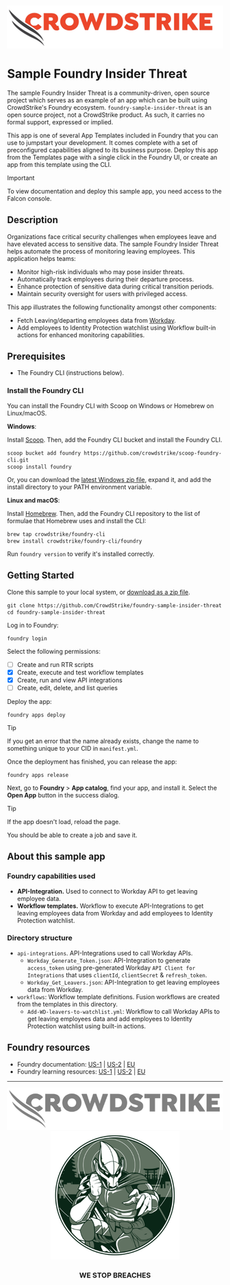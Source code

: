 ![CrowdStrike Falcon](/docs/asset/cs-logo.png?raw=true)

# Sample Foundry Insider Threat

The sample Foundry Insider Threat is a community-driven, open source project which serves as an example of an app which can be built using CrowdStrike's Foundry ecosystem.
`foundry-sample-insider-threat` is an open source project, not a CrowdStrike product. As such, it carries no formal support, expressed or implied.

This app is one of several App Templates included in Foundry that you can use to jumpstart your development. It comes complete with a set of
preconfigured capabilities aligned to its business purpose. Deploy this app from the Templates page with a single click in the Foundry UI, or
create an app from this template using the CLI.

> [!IMPORTANT]  
> To view documentation and deploy this sample app, you need access to the Falcon console.

## Description

Organizations face critical security challenges when employees leave and have elevated access to sensitive data. 
The sample Foundry Insider Threat helps automate the process of monitoring leaving employees.
This application helps teams:

* Monitor high-risk individuals who may pose insider threats.
* Automatically track employees during their departure process.
* Enhance protection of sensitive data during critical transition periods.
* Maintain security oversight for users with privileged access.

This app illustrates the following functionality amongst other components:
* Fetch Leaving/departing employees data from [Workday](https://www.workday.com/).
* Add employees to Identity Protection watchlist using Workflow built-in actions for enhanced monitoring capabilities.


## Prerequisites

* The Foundry CLI (instructions below).

### Install the Foundry CLI

You can install the Foundry CLI with Scoop on Windows or Homebrew on Linux/macOS.

**Windows**:

Install [Scoop](https://scoop.sh/). Then, add the Foundry CLI bucket and install the Foundry CLI.

```shell
scoop bucket add foundry https://github.com/crowdstrike/scoop-foundry-cli.git
scoop install foundry
```

Or, you can download the [latest Windows zip file](https://assets.foundry.crowdstrike.com/cli/latest/foundry_Windows_x86_64.zip), expand it, and add the install directory to your PATH environment variable.

**Linux and macOS**:

Install [Homebrew](https://docs.brew.sh/Installation). Then, add the Foundry CLI repository to the list of formulae that Homebrew uses and install the CLI:

```shell
brew tap crowdstrike/foundry-cli
brew install crowdstrike/foundry-cli/foundry
```

Run `foundry version` to verify it's installed correctly.

## Getting Started

Clone this sample to your local system, or [download as a zip file](https://github.com/CrowdStrike/foundry-sample-insider-threat/archive/refs/heads/main.zip).

```shell
git clone https://github.com/CrowdStrike/foundry-sample-insider-threat
cd foundry-sample-insider-threat
```

Log in to Foundry:

```shell
foundry login
```

Select the following permissions:

- [ ] Create and run RTR scripts
- [x] Create, execute and test workflow templates
- [x] Create, run and view API integrations
- [ ] Create, edit, delete, and list queries

Deploy the app:

```shell
foundry apps deploy
```

> [!TIP]
> If you get an error that the name already exists, change the name to something unique to your CID in `manifest.yml`.

Once the deployment has finished, you can release the app:

```shell
foundry apps release
```

Next, go to **Foundry** > **App catalog**, find your app, and install it. Select the **Open App** button in the success dialog.

> [!TIP]
> If the app doesn't load, reload the page.

You should be able to create a job and save it.

## About this sample app

### Foundry capabilities used

* **API-Integration.** Used to connect to Workday API to get leaving employee data.
* **Workflow templates.** Workflow to execute API-Integrations to get leaving employees data from Workday and add employees to Identity Protection watchlist.


### Directory structure

* `api-integrations`. API-Integrations used to call Workday APIs.
  * `Workday_Generate_Token.json`:  API-Integration to generate `access_token` using pre-generated Workday `API Client for Integrations` that uses `clientId`, `clientSecret` & `refresh_token`.
  * `Workday_Get_Leavers.json`: API-Integration to get leaving employees data from Workday.
* `workflows`: Workflow template definitions. Fusion workflows are created from the templates in this directory.
    * `Add-WD-leavers-to-watchlist.yml`: Workflow to call Workday APIs to get leaving employees data and add employees to Identity Protection watchlist using built-in actions.

## Foundry resources

- Foundry documentation: [US-1](https://falcon.crowdstrike.com/documentation/category/c3d64B8e/falcon-foundry) | [US-2](https://falcon.us-2.crowdstrike.com/documentation/category/c3d64B8e/falcon-foundry) | [EU](https://falcon.eu-1.crowdstrike.com/documentation/category/c3d64B8e/falcon-foundry)
- Foundry learning resources: [US-1](https://falcon.crowdstrike.com/foundry/learn) | [US-2](https://falcon.us-2.crowdstrike.com/foundry/learn) | [EU](https://falcon.eu-1.crowdstrike.com/foundry/learn)

---

<p align="center"><img src="https://raw.githubusercontent.com/CrowdStrike/falconpy/main/docs/asset/cs-logo-footer.png"><BR/><img width="300px" src="https://raw.githubusercontent.com/CrowdStrike/falconpy/main/docs/asset/adversary-goblin-panda.png"></P>
<h3><P align="center">WE STOP BREACHES</P></h3>
